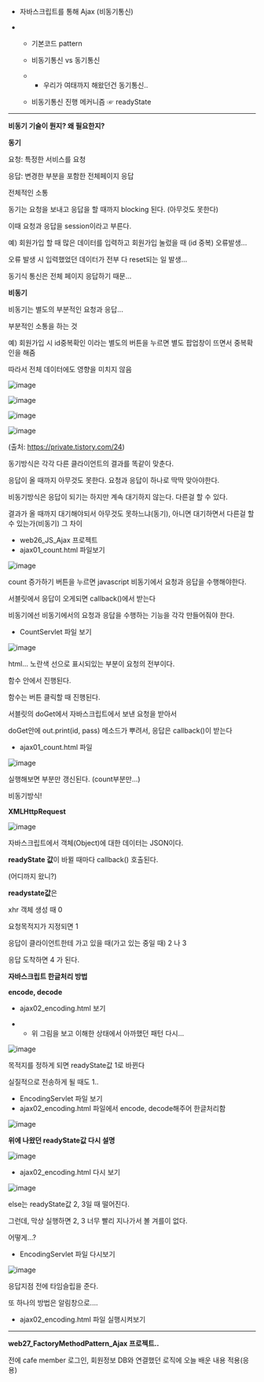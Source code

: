 - 자바스크립트를 통해 Ajax (비동기통신)

- - 기본코드 pattern

  - 비동기통신 vs 동기통신

  - - 우리가 여태까지 해왔던건 동기통신..

  - 비동기통신 진행 메커니즘 ☞ readyState

---

**비동기 기술이 뭔지? 왜 필요한지?**

**동기**

요청: 특정한 서비스를 요청

응답: 변경한 부분을 포함한 전체페이지 응답

전체적인 소통

동기는 요청을 보내고 응답을 할 때까지 blocking 된다. (아무것도 못한다)

이때 요청과 응답을 session이라고 부른다.

예) 회원가입 할 때 많은 데이터를 입력하고 회원가입 눌렀을 때 (id 중복) 오류발생...

오류 발생 시 입력했었던 데이터가 전부 다 reset되는 일 발생...

동기식 통신은 전체 페이지 응답하기 때문...



**비동기**

비동기는 별도의 부분적인 요청과 응답...

부분적인 소통을 하는 것 

예) 회원가입 시 id중복확인 이라는 별도의 버튼을 누르면 별도 팝업창이 뜨면서 중복확인을 해줌

따라서 전체 데이터에도 영향을 미치지 않음



![image](https://user-images.githubusercontent.com/78403443/114510701-ef99be80-9c71-11eb-8c51-1f86ff99d6df.png)

![image](https://user-images.githubusercontent.com/78403443/114510734-fb858080-9c71-11eb-9fb6-6b560f1d497d.png)

![image](https://user-images.githubusercontent.com/78403443/114510778-07714280-9c72-11eb-82f1-cdeba43eb5c5.png)

![image](https://user-images.githubusercontent.com/78403443/114510814-10621400-9c72-11eb-851c-589ce668ef24.png)

(출처: https://private.tistory.com/24)



동기방식은 각각 다른 클라이언트의 결과를 똑같이 맞춘다.

응답이 올 때까지 아무것도 못한다. 요청과 응답이 하나로 딱딱 맞아야한다.

비동기방식은 응답이 되기는 하지만 계속 대기하지 않는다. 다른걸 할 수 있다.

결과가 올 때까지 대기해야되서 아무것도 못하느냐(동기), 아니면 대기하면서 다른걸 할 수 있는가(비동기) 그 차이 

- web26_JS_Ajax 프로젝트
- ajax01_count.html 파일보기

![image](https://user-images.githubusercontent.com/78403443/114510871-27086b00-9c72-11eb-9f5e-e5fd4e0d0cd4.png)

count 증가하기 버튼을 누르면 javascript 비동기에서 요청과 응답을 수행해야한다.

서블릿에서 응답이 오게되면 callback()에서 받는다

비동기에선 비동기에서의 요청과 응답을 수행하는 기능을 각각 만들어줘야 한다.



- CountServlet 파일 보기

![image](https://user-images.githubusercontent.com/78403443/114510935-3b4c6800-9c72-11eb-928e-61165d53ce0e.png)

html... 노란색 선으로 표시되있는 부분이 요청의 전부이다. 

함수 안에서 진행된다. 

함수는 버튼 클릭할 때 진행된다.



서블릿의 doGet에서 자바스크립트에서 보낸 요청을 받아서 

doGet안에 out.print(id, pass) 메소드가 뿌려서, 응답은 callback()이 받는다



- ajax01_count.html 파일

![image](https://user-images.githubusercontent.com/78403443/114510989-4d2e0b00-9c72-11eb-90d2-0214f43cbd6a.png)

실행해보면 부분만 갱신된다. (count부분만...)

비동기방식!



**XMLHttpRequest**

![image](https://user-images.githubusercontent.com/78403443/114511043-5d45ea80-9c72-11eb-8494-bfd04900d3d9.png)

자바스크립트에서 객체(Object)에 대한 데이터는 JSON이다.

**readyState 값**이 바뀔 때마다 callback() 호출된다.

(어디까지 왔니?)



**readystate값**은

xhr 객체 생성 때 0

요청목적지가 지정되면 1

응답이 클라이언트한테 가고 있을 때(가고 있는 중일 때) 2 나 3

응답 도착하면 4 가 된다.



**자바스크립트 한글처리 방법**

**encode, decode**

- ajax02_encoding.html 보기

- - 위 그림을 보고 이해한 상태에서 아까했던 패턴 다시...

![image](https://user-images.githubusercontent.com/78403443/114511108-72227e00-9c72-11eb-8a1a-539a4fc2a55d.png)

목적지를 정하게 되면 readyState값 1로 바뀐다

실질적으로 전송하게 될 때도 1..



- EncodingServlet 파일 보기
- ajax02_encoding.html 파일에서 encode, decode해주어 한글처리함

![image](https://user-images.githubusercontent.com/78403443/114511178-89fa0200-9c72-11eb-8f1a-d5afa841340f.png)

**위에 나왔던 readyState값 다시 설명**

![image](https://user-images.githubusercontent.com/78403443/114511221-9716f100-9c72-11eb-9f5e-5c84d8f86b1e.png)



- ajax02_encoding.html 다시 보기

![image](https://user-images.githubusercontent.com/78403443/114511276-aac25780-9c72-11eb-998b-0002e17fdcaf.png)

else는 readyState값 2, 3일 때 떨어진다.

그런데, 막상 실행하면 2, 3 너무 빨리 지나가서 볼 겨를이 없다.

어떻게...?



- EncodingServlet 파일 다시보기

![image](https://user-images.githubusercontent.com/78403443/114511326-bc0b6400-9c72-11eb-818c-4ef31d4c2a24.png)

응답지점 전에 타임슬립을 준다.



또 하나의 방법은 알림창으로.... 

- ajax02_encoding.html 파일 실행시켜보기

---

**web27_FactoryMethodPattern_Ajax 프로젝트..**

전에 cafe member 로그인, 회원정보 DB와 연결했던 로직에 오늘 배운 내용 적용(응용)

